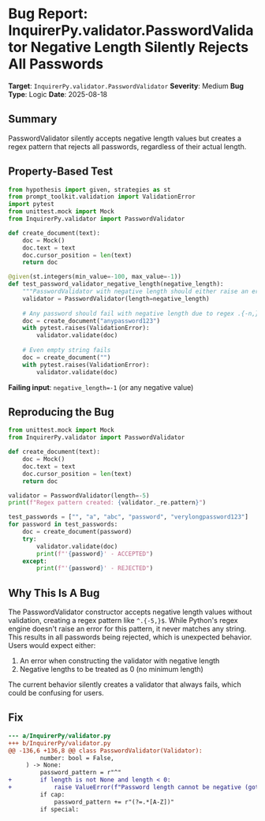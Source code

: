# Bug Report: InquirerPy.validator.PasswordValidator Negative Length Silently Rejects All Passwords

**Target**: `InquirerPy.validator.PasswordValidator`
**Severity**: Medium
**Bug Type**: Logic
**Date**: 2025-08-18

## Summary

PasswordValidator silently accepts negative length values but creates a regex pattern that rejects all passwords, regardless of their actual length.

## Property-Based Test

```python
from hypothesis import given, strategies as st
from prompt_toolkit.validation import ValidationError
import pytest
from unittest.mock import Mock
from InquirerPy.validator import PasswordValidator

def create_document(text):
    doc = Mock()
    doc.text = text
    doc.cursor_position = len(text)
    return doc

@given(st.integers(min_value=-100, max_value=-1))
def test_password_validator_negative_length(negative_length):
    """PasswordValidator with negative length should either raise an error or behave sensibly."""
    validator = PasswordValidator(length=negative_length)
    
    # Any password should fail with negative length due to regex .{-n,} never matching
    doc = create_document("anypassword123")
    with pytest.raises(ValidationError):
        validator.validate(doc)
    
    # Even empty string fails
    doc = create_document("")
    with pytest.raises(ValidationError):
        validator.validate(doc)
```

**Failing input**: `negative_length=-1` (or any negative value)

## Reproducing the Bug

```python
from unittest.mock import Mock
from InquirerPy.validator import PasswordValidator

def create_document(text):
    doc = Mock()
    doc.text = text
    doc.cursor_position = len(text)
    return doc

validator = PasswordValidator(length=-5)
print(f"Regex pattern created: {validator._re.pattern}")

test_passwords = ["", "a", "abc", "password", "verylongpassword123"]
for password in test_passwords:
    doc = create_document(password)
    try:
        validator.validate(doc)
        print(f"'{password}' - ACCEPTED")
    except:
        print(f"'{password}' - REJECTED")
```

## Why This Is A Bug

The PasswordValidator constructor accepts negative length values without validation, creating a regex pattern like `^.{-5,}$`. While Python's regex engine doesn't raise an error for this pattern, it never matches any string. This results in all passwords being rejected, which is unexpected behavior. Users would expect either:
1. An error when constructing the validator with negative length
2. Negative lengths to be treated as 0 (no minimum length)

The current behavior silently creates a validator that always fails, which could be confusing for users.

## Fix

```diff
--- a/InquirerPy/validator.py
+++ b/InquirerPy/validator.py
@@ -136,6 +136,8 @@ class PasswordValidator(Validator):
         number: bool = False,
     ) -> None:
         password_pattern = r"^"
+        if length is not None and length < 0:
+            raise ValueError(f"Password length cannot be negative (got {length})")
         if cap:
             password_pattern += r"(?=.*[A-Z])"
         if special:
```